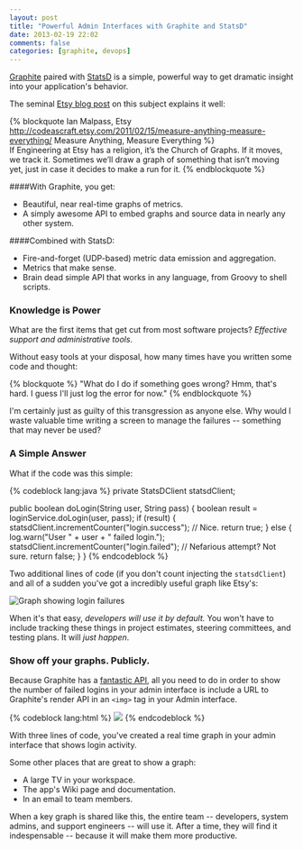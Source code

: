 ```yaml
---
layout: post
title: "Powerful Admin Interfaces with Graphite and StatsD"
date: 2013-02-19 22:02
comments: false
categories: [graphite, devops]
---
```


[Graphite](http://graphite.wikidot.com) paired with [StatsD](http://github.com/etsy/statsd) is a simple, powerful way to get dramatic insight into your application's behavior.

The seminal [Etsy blog post](http://codeascraft.etsy.com/2011/02/15/measure-anything-measure-everything/) on this subject explains it well:

{% blockquote Ian Malpass, Etsy http://codeascraft.etsy.com/2011/02/15/measure-anything-measure-everything/ Measure Anything, Measure Everything %}  
If Engineering at Etsy has a religion, it’s the Church of Graphs. If it moves, we track it. Sometimes we’ll draw a graph of something that isn’t moving yet, just in case it decides to make a run for it. 
{% endblockquote %}

####With Graphite, you get:
* Beautiful, near real-time graphs of metrics.
* A simply awesome API to embed graphs and source data in nearly any other system.

####Combined with StatsD:
* Fire-and-forget (UDP-based) metric data emission and aggregation.
* Metrics that make sense.
* Brain dead simple API that works in any language, from Groovy to shell scripts.


### Knowledge is Power
What are the first items that get cut from most software projects?  _Effective support and administrative tools._    

Without easy tools at your disposal, how many times have you written some code and thought: 

{% blockquote %}
"What do I do if something goes wrong? Hmm, that's hard. I guess I'll just log the error for now."
{% endblockquote %}
 
I'm certainly just as guilty of this transgression as anyone else.  Why would I waste valuable time writing a screen to manage the failures -- something that may never be used?

<!--more-->

### A Simple Answer
What if the code was this simple:

{% codeblock lang:java %}
private StatsDClient statsdClient;

public boolean doLogin(String user, String pass) {
	boolean result = loginService.doLogin(user, pass);
	if (result) {
		statsdClient.incrementCounter("login.success");  // Nice.
		return true;
	} else {
		log.warn("User " + user + " failed login."); 
		statsdClient.incrementCounter("login.failed");  // Nefarious attempt? Not sure.
		return false;
	}
}
{% endcodeblock %}

Two additional lines of code (if you don't count injecting the `statsdClient`) and all of a sudden you've got a incredibly useful graph like Etsy's: 

![Graph showing login failures](http://etsycodeascraft.files.wordpress.com/2011/02/logins2.png?w=500&h=300)

When it's that easy, _developers will use it by default._  You won't have to include tracking these things in project estimates, steering committees, and testing plans.  It will _just happen_.

### Show off your graphs. Publicly.

Because Graphite has a [fantastic API](https://graphite.readthedocs.org/en/latest/render_api.html), all you need to do in order to show the number of failed logins in your admin interface is include a URL to Graphite's render API in an `<img>` tag in your Admin interface.

{% codeblock lang:html %}
<img src="http://graphite.mycompany.com/render?target=stats.counts.login.success&from=-6hours&format=png">
{% endcodeblock %}

With three lines of code, you've created a real time graph in your admin interface that shows login activity.

Some other places that are great to show a graph:

* A large TV in your workspace.
* The app's Wiki page and documentation.
* In an email to team members.

When a key graph is shared like this, the entire team -- developers, system admins, and support engineers -- will use it.  After a time, they will find it indespensable -- because it will make them more productive.


